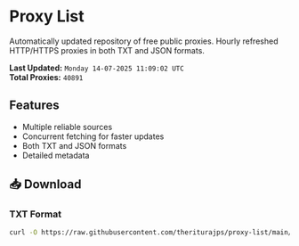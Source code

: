 # Proxy List

Automatically updated repository of free public proxies. Hourly refreshed HTTP/HTTPS proxies in both TXT and JSON formats.

**Last Updated:** `Monday 14-07-2025 11:09:02 UTC`  
**Total Proxies:** `40891`

## Features
- Multiple reliable sources
- Concurrent fetching for faster updates
- Both TXT and JSON formats
- Detailed metadata

## 📥 Download

### TXT Format
```bash
curl -O https://raw.githubusercontent.com/theriturajps/proxy-list/main/proxies.txt